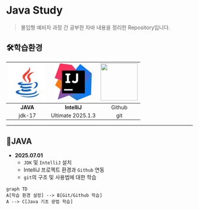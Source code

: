 # Java Study
> 몰입형 예비자 과정 간 공부한 자바 내용을 정리한 Repository입니다.

## 🛠️학습환경
| <img src="/.idea/java_img.png" width="100" height="100"> | <img src="/.idea/IntelliJ_IDEA_Icon.png" width="100" height="100"> | <img src="https://img.icons8.com/?size=512&id=106562&format=png" width="100" height="100"> |
|:--------------------------------------------------------:|:------------------------------------------------------------------:|:------------------------------------------------------------------------------------------:|
|                         **JAVA**                         |                            **IntelliJ**                            |                                           Github                                           |
|                          jdk-17                          |                         Ultimate 2025.1.3                          |                                            git                                             |
***
## 📌JAVA
- **2025.07.01**
  - `JDK` 및 `IntelliJ` 설치
  - IntelliJ 프로젝트 환경과 `Github` 연동
  - `git`의 구조 및 사용법에 대한 학습
```mermaid
graph TD
A[학습 환경 설정] --> B[Git/Github 학습]
A --> C[Java 기초 문법 학습]
